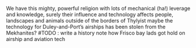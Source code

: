 ---
---

We have this mighty, powerful religion with lots of mechanical (ha!) leverage and knowledge, surely their influence and technology affects people, landscapes and animals outside of the borders of Thylyist
maybe the technology for Duley-and-Port’s airships has been stolen from the Mekhanites?
\#TODO : write a history note how Frisco bay lads got hold on airship and aviation tech
